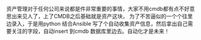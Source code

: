 资产管理对于任何公司来说都是件非常重要的事情，大家不用cmdb都有点不好意思出来见人了，上了CMDB之后基础就是资产这块，
为了不苦逼似的一个个往里边录入，于是用python 结合Ansible 写了个自动收集资产信息，然后拿出自己需要关注的字段，自动insert 到cmdb 数据库里边去。自动化才是未来！
